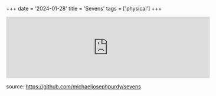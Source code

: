 +++
date = '2024-01-28'
title = 'Sevens'
tags = ['physical']
+++

<iframe frameborder="0" src="https://itch.io/embed/2499332" width="552" height="167"><a href="https://purdy.itch.io/sevens-card-game">Sevens by mikepurdy</a></iframe>

source: https://github.com/michaeljosephpurdy/sevens
